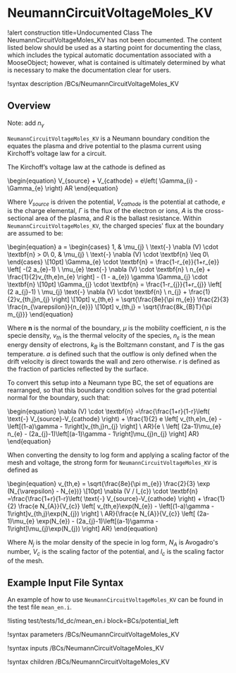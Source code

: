# NeumannCircuitVoltageMoles_KV

!alert construction title=Undocumented Class
The NeumannCircuitVoltageMoles_KV has not been documented. The content listed below should be used as a starting point for
documenting the class, which includes the typical automatic documentation associated with a
MooseObject; however, what is contained is ultimately determined by what is necessary to make the
documentation clear for users.

!syntax description /BCs/NeumannCircuitVoltageMoles_KV

## Overview

Note: add $n_{\gamma}$

`NeumannCircuitVoltageMoles_KV` is a Neumann boundary condition the equates the plasma and drive potential to the plasma current using Kirchoff’s voltage law for a circuit.

The Kirchoff’s voltage law at the cathode is defined as

\begin{equation}
V_{source} + V_{cathode} = e\left( \Gamma_{i} - \Gamma_{e}  \right) AR
\end{equation}

Where $V_{source}$ is driven the potential, $V_{cathode}$ is the potential at cathode,
$e$ is the charge elemental, $\Gamma$ is the flux of the electron or ions, $A$ is the cross-sectional area of the plasma, and $R$ is the ballast resistance. Within `NeumannCircuitVoltageMoles_KV`, the charged species' flux at the boundary are assumed to be:

\begin{equation}
a =
\begin{cases}
1, & \mu_{j} \ \text{-} \nabla (V) \cdot \textbf{n} > 0\\
0, & \mu_{j} \ \text{-} \nabla (V) \cdot \textbf{n} \leq 0\\
\end{cases} \\[10pt]
\Gamma_{e} \cdot \textbf{n} = \frac{1-r_{e}}{1+r_{e}} \left[ -(2 a_{e}-1) \ \mu_{e} \text{-} \nabla (V) \cdot \textbf{n} \ n_{e} + \frac{1}{2}v_{th,e}n_{e} \right] - (1 - a_{e}) \gamma \Gamma_{j} \cdot \textbf{n} \\[10pt]
\Gamma_{j} \cdot \textbf{n} = \frac{1-r_{j}}{1+r_{j}} \left[ (2 a_{j}-1) \ \mu_{j} \text{-} \nabla (V) \cdot \textbf{n} \ n_{j} + \frac{1}{2}v_{th,j}n_{j} \right] \\[10pt]
v_{th,e} = \sqrt{\frac{8e}{\pi m_{e}} \frac{2}{3} \frac{n_{\varepsilon}}{n_{e}}} \\[10pt]
v_{th,j} = \sqrt{\frac{8k_{B}T}{\pi m_{j}}}
\end{equation}

Where $\textbf{n}$ is the normal of the boundary,
$\mu$ is the mobility coefficient, $n$ is the specie density, $v_{th}$ is the thermal velocity of the species, $n_{\varepsilon}$ is the mean energy density of electrons, $k_{B}$ is the Boltzmann constant, and $T$ is the gas temperature. $a$ is defined such that the outflow is only defined when the drift velocity is direct towards the wall and zero otherwise. $r$ is defined as the fraction of particles reflected by the surface.

To convert this setup into a Neumann type BC, the set of equations are rearranged, so that this boundary condition solves for the grad potential normal for the boundary, such that:

\begin{equation}
\nabla (V) \cdot \textbf{n} =\frac{\frac{1+r}{1-r}\left( \text{-} V_{source}-V_{cathode} \right) + \frac{1}{2} e \left[ v_{th,e}n_{e} - \left[(1-a)\gamma - 1\right]v_{th,j}n_{j} \right] \ AR}{e \ \left[ (2a-1)\mu_{e} n_{e} - (2a_{j}-1)\left[(a-1)\gamma - 1\right]\mu_{j}n_{j} \right] AR}
\end{equation}

When converting the density to log form and applying a scaling factor of the mesh and voltage, the strong form for `NeumannCircuitVoltageMoles_KV` is defined as

\begin{equation}
v_{th,e} = \sqrt{\frac{8e}{\pi m_{e}} \frac{2}{3} \exp (N_{\varepsilon} - N_{e})} \\[10pt]
\nabla (V / l_{c}) \cdot \textbf{n} =\frac{\frac{1+r}{1-r}\left( \text{-} V_{source}-V_{cathode} \right) + \frac{1}{2} \frac{e N_{A}}{V_{c}} \left[ v_{th,e}\exp(N_{e}) - \left[(1-a)\gamma - 1\right]v_{th,j}\exp(N_{j}) \right] \ AR}{\frac{e N_{A}}{V_{c}} \left[ (2a-1)\mu_{e} \exp(N_{e}) - (2a_{j}-1)\left[(a-1)\gamma - 1\right]\mu_{j}\exp(N_{j}) \right] AR}
\end{equation}

Where $N_{j}$ is the molar density of the specie in log form, $N_{A}$ is Avogadro's number, $V_{c}$ is the scaling factor of the potential, and $l_{c}$ is the scaling factor of the mesh.


## Example Input File Syntax

An example of how to use `NeumannCircuitVoltageMoles_KV` can be found in the
test file `mean_en.i`.

!listing test/tests/1d_dc/mean_en.i block=BCs/potential_left

!syntax parameters /BCs/NeumannCircuitVoltageMoles_KV

!syntax inputs /BCs/NeumannCircuitVoltageMoles_KV

!syntax children /BCs/NeumannCircuitVoltageMoles_KV
